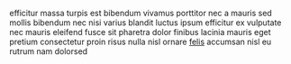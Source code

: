 efficitur massa turpis est bibendum vivamus porttitor nec a mauris sed mollis
bibendum nec nisi varius blandit luctus ipsum efficitur ex vulputate nec mauris
eleifend fusce sit pharetra dolor finibus lacinia mauris eget pretium
consectetur proin risus nulla nisl ornare
[felis](generated_webpages/blandit1.md) accumsan nisl eu rutrum nam dolorsed